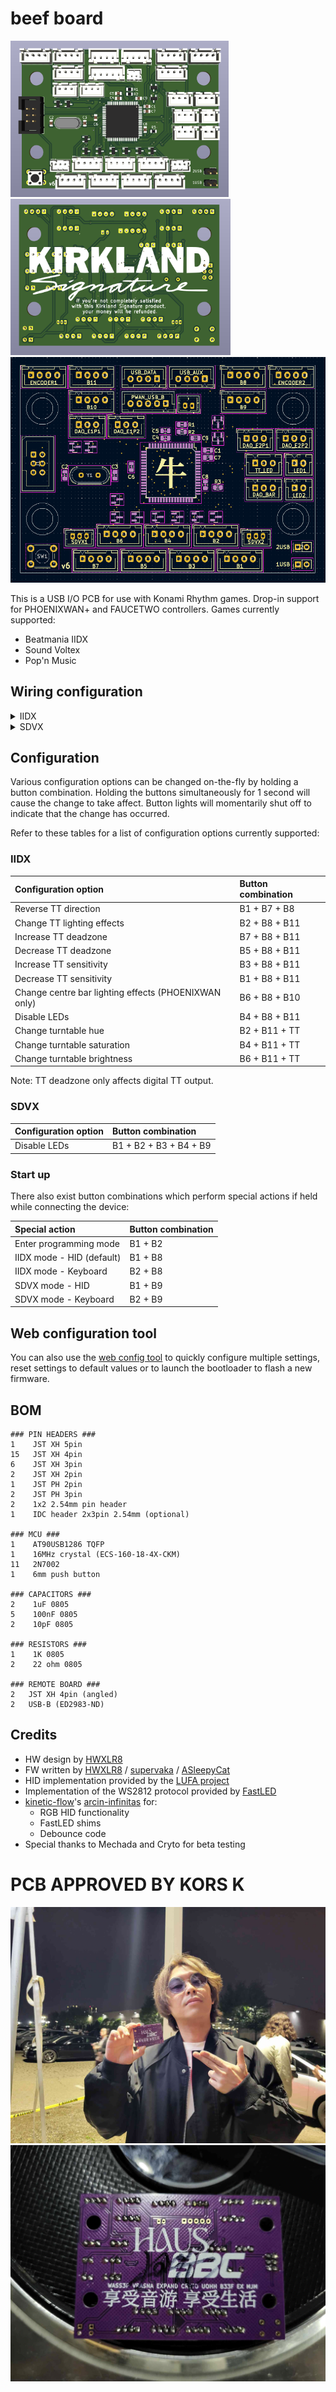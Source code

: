 # beef board

<p float="left">
  <img src="pcb/pics/front.png" height="250">
  <img src="pcb/pics/back.png" height="250">
  <img src="pcb/pics/legend.png" width="700"/>
</p>

This is a USB I/O PCB for use with Konami Rhythm games. Drop-in support for PHOENIXWAN+ and FAUCETWO controllers. Games currently supported:

* Beatmania IIDX
* Sound Voltex
* Pop'n Music

## Wiring configuration

<details>

<summary>IIDX</summary>

| Input | Board label |
|:---|:---|
| B1-7 | Obvious enough |
| E1/Start | B8 |
| E2 | B9 |
| E3 | B10 |
| E4/Select | B11 |
| TT photointerruptor 1 | DAO_E1P1 |
| TT photointerruptor 2 | DAO_E1P2 |
| TT RGB LEDs | TT_LED |
| Bar RGB LEDs | DAO_BAR |

</details>

<details>

<summary>SDVX</summary>

| Input | Board label |
|:---|:---|
| BT-A | B1 |
| BT-B | B2 |
| BT-C | B3 |
| BT-D | B4 |
| FX-L | B5 |
| FX-R | B6 |
| Start | B9 |
| AC-style knobs | SDVX1 and SDVX2 |

</details>

## Configuration

Various configuration options can be changed on-the-fly by holding a button combination. Holding the buttons simultaneously for 1 second will cause the change to take affect. Button lights will momentarily shut off to indicate that the change has occurred.

Refer to these tables for a list of configuration options currently supported:

### IIDX

| Configuration option | Button combination |
|:---|:---|
| Reverse TT direction | B1 + B7 + B8 |
| Change TT lighting effects | B2 + B8 + B11 |
| Increase TT deadzone | B7 + B8 + B11 |
| Decrease TT deadzone | B5 + B8 + B11 |
| Increase TT sensitivity | B3 + B8 + B11 |
| Decrease TT sensitivity | B1 + B8 + B11 |
| Change centre bar lighting effects (PHOENIXWAN only) | B6 + B8 + B10 |
| Disable LEDs | B4 + B8 + B11 |
| Change turntable hue | B2 + B11 + TT |
| Change turntable saturation | B4 + B11 + TT |
| Change turntable brightness | B6 + B11 + TT |

Note: TT deadzone only affects digital TT output.

### SDVX

| Configuration option | Button combination |
|:---|:---|
| Disable LEDs | B1 + B2 + B3 + B4 + B9 |

### Start up

There also exist button combinations which perform special actions if held while connecting the device:

| Special action | Button combination |
|:---|:---|
| Enter programming mode | B1 + B2 |
| IIDX mode - HID (default) | B1 + B8 |
| IIDX mode - Keyboard | B2 + B8 |
| SDVX mode - HID | B1 + B9 |
| SDVX mode - Keyboard | B2 + B9 |

## Web configuration tool

You can also use the [web config tool](https://hwxlr8.github.io/beef-board/) to quickly configure multiple settings, reset settings to default values or to launch the bootloader to flash a new firmware.

## BOM

```plaintext
### PIN HEADERS ###
1    JST XH 5pin
15   JST XH 4pin
6    JST XH 3pin
2    JST XH 2pin
1    JST PH 2pin
2    JST PH 3pin
2    1x2 2.54mm pin header
1    IDC header 2x3pin 2.54mm (optional)

### MCU ###
1    AT90USB1286 TQFP
1    16MHz crystal (ECS-160-18-4X-CKM)
11   2N7002
1    6mm push button

### CAPACITORS ###
2    1uF 0805
5    100nF 0805
2    10pF 0805

### RESISTORS ###
1    1K 0805
2    22 ohm 0805

### REMOTE BOARD ###
2   JST XH 4pin (angled)
2   USB-B (ED2983-ND)
```

## Credits

* HW design by [HWXLR8](https://github.com/HWXLR8)
* FW written by [HWXLR8](https://github.com/HWXLR8) / [supervaka](https://github.com/supervaka) / [ASleepyCat](https://github.com/ASleepyCat)
* HID implementation provided by the [LUFA project](https://github.com/abcminiuser/lufa)
* Implementation of the WS2812 protocol provided by [FastLED](https://github.com/FastLED/FastLED)
* [kinetic-flow](https://github.com/kinetic-flow)'s [arcin-infinitas](https://github.com/kinetic-flow/arcin-infinitas) for:
  * RGB HID functionality
  * FastLED shims
  * Debounce code
* Special thanks to Mechada and Cryto for beta testing

# PCB APPROVED BY KORS K

![image](pcb/pics/korsk.jpg)
![image](pcb/pics/sig.jpg)
